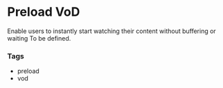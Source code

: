 # Preload VoD

Enable users to instantly start watching their content without buffering or waiting
To be defined.

### Tags

  - preload
  - vod